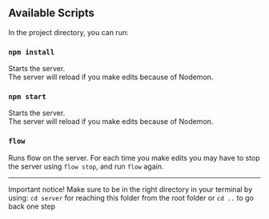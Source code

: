 
## Available Scripts

In the project directory, you can run:

### `npm install`

Starts the server.<br />
The server will reload if you make edits because of Nodemon.<br />

### `npm start`

Starts the server.<br />
The server will reload if you make edits because of Nodemon.<br />

### `flow`

Runs flow on the server. For each time you make edits you may have to stop the server using
`flow stop`, and run `flow` again. <br />

---- 

Important notice! Make sure to be in the right directory in your terminal by using:
`cd server` for reaching this folder from the root folder or `cd ..` to go back one step

